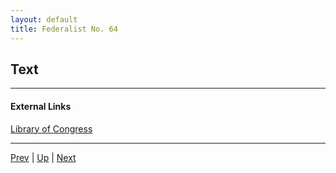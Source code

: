 ```yaml
---
layout: default
title: Federalist No. 64
---
```


## Text

---
#### External Links
[Library of Congress]()

---

[Prev](63.md) | [Up](README.md) | [Next](65.md)
